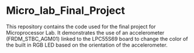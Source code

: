 # Micro_lab_Final_Project
This repository contains the code used for the final project for Microprocessor Lab. It demonstrates the use of an accelerometer (FRDM_STBC_AGM01) linked to the LPC55S69 board to change the color of the built in RGB LED based on the orientation of the accelerometer. 

